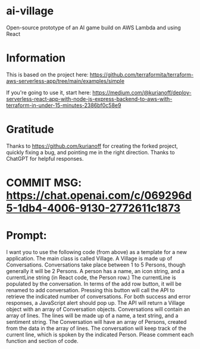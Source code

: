 # ai-village
 Open-source prototype of an AI game build on AWS Lambda and using React

# Information
This is based on the project here:
https://github.com/terraformita/terraform-aws-serverless-app/tree/main/examples/simple

  If you're going to use it, start here:
  https://medium.com/@kurianoff/deploy-serverless-react-app-with-node-js-express-backend-to-aws-with-terraform-in-under-15-minutes-2386bf0c58e9


# Gratitude

Thanks to https://github.com/kurianoff for creating the forked project, quickly fixing a bug, and pointing me in the right direction.
Thanks to ChatGPT for helpful responses.

# COMMIT MSG: https://chat.openai.com/c/069296d5-1db4-4006-9130-2772611c1873
# Prompt: 
I want you to use the following code (from above) as a template for a new application. The main class is called Village. A Village is made up of Conversations. Conversations take place between 1 to 5 Persons, though generally it will be 2 Persons. A person has a name, an icon string, and a currentLine string (in React code, the Person row.) The currentLine is populated by the conversation. 
In terms of the add row button, it will be renamed to add conversation. Pressing this button will call the API to retrieve the indicated number of conversations. For both success and error responses, a JavaScript alert should pop up. The API will return a Village object with an array of Conversation objects. Conversations will contain an array of lines. The lines will be made up of a name, a text string, and a sentiment string.
The Conversation will have an array of Persons, created from the data in the array of lines. The conversation will keep track of the current line, which is spoken by the indicated Person.
Please comment each function and section of code. 